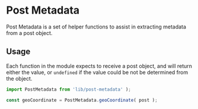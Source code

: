 # Post Metadata

Post Metadata is a set of helper functions to assist in extracting metadata from a post object.

## Usage

Each function in the module expects to receive a post object, and will return either the value, or `undefined` if the value could be not be determined from the object.

```js
import PostMetadata from 'lib/post-metadata' );

const geoCoordinate = PostMetadata.geoCoordinate( post );
```
